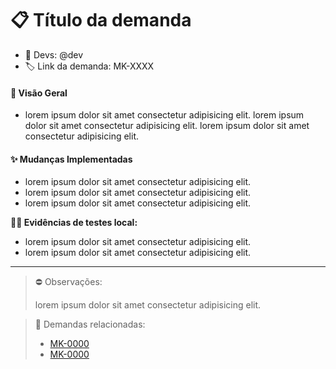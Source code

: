 # **:clipboard: Título da demanda**

- :zombie: Devs: @dev
- :label: Link da demanda: MK-XXXX


#### **:rocket: Visão Geral**
- lorem ipsum dolor sit amet consectetur adipisicing elit. lorem ipsum dolor sit amet consectetur adipisicing elit. lorem ipsum dolor sit amet consectetur adipisicing elit.

#### **:sparkles: Mudanças Implementadas**

- lorem ipsum dolor sit amet consectetur adipisicing elit.
- lorem ipsum dolor sit amet consectetur adipisicing elit.
- lorem ipsum dolor sit amet consectetur adipisicing elit.

**:mechanic: Evidências de testes local:**

- lorem ipsum dolor sit amet consectetur adipisicing elit.
- lorem ipsum dolor sit amet consectetur adipisicing elit.

<hr />

> ⛔ Observações:
>
> lorem ipsum dolor sit amet consectetur adipisicing elit.

> 🔖 Demandas relacionadas:
>   - [MK-0000](https://trackco.atlassian.net/browse/MK-0000)
>   - [MK-0000](https://trackco.atlassian.net/browse/MK-0000)
